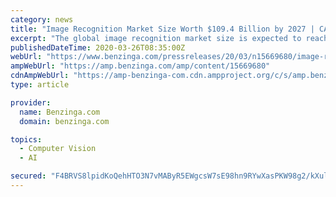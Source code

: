 ```yaml
---
category: news
title: "Image Recognition Market Size Worth $109.4 Billion by 2027 | CAGR: 18.8%: Grand View Research, Inc."
excerpt: "The global image recognition market size is expected to reach USD 109.4 billion by 2027, according to a new report by Grand"
publishedDateTime: 2020-03-26T08:35:00Z
webUrl: "https://www.benzinga.com/pressreleases/20/03/n15669680/image-recognition-market-size-worth-109-4-billion-by-2027-cagr-18-8-grand-view-research-inc"
ampWebUrl: "https://amp.benzinga.com/amp/content/15669680"
cdnAmpWebUrl: "https://amp-benzinga-com.cdn.ampproject.org/c/s/amp.benzinga.com/amp/content/15669680"
type: article

provider:
  name: Benzinga.com
  domain: benzinga.com

topics:
  - Computer Vision
  - AI

secured: "F4BRVS8lpidKoQehHTO3N7vMAByR5EWgcsW7sE98hn9RYwXasPKW98g2/kXul4SCMOzU4paMVC9/UWhSeFAsN0cfL73rNMIhNvdVWy6RzJq768PwB2GisLtRbXdgjEER9fk/cYtOiO/OHJedIBdkYRQU2/ILyBjBezesUeYtPt3m6ZRsQXlk1bbynMzb8yiuhyCFVYFxjzjYYVRGq3mcYt4hP7mX2T4zYH5F20kJiUE5osu1tcs6Dr+FBUF5EA1hXSyGjnxoK4gG/J0VKpk1wTye3YzNry9ExSdMyh7O77DFw33T7afzfS2EfxcB+E0L;9LLcA7Qrr5F5W3MUulndvw=="
---
```


